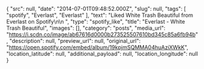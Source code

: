 {
  "src": null,
  "date": "2014-07-01T09:48:52.000Z",
  "slug": null,
  "tags": [
    "spotify",
    "Everlast",
    "Everlast"
  ],
  "text": "Liked White Trash Beautiful from Everlast on Spotify\n\n ",
  "type": "spotify_like",
  "title": "Everlast - White Trash Beautiful",
  "images": [],
  "category": "posts",
  "media_url": "https://i.scdn.co/image/ab67616d0000b273525507610bd345c85a6fb94b",
  "description": null,
  "preview_url": null,
  "original_url": "https://open.spotify.com/embed/album/19kpjmSQMMA04huAziXWkK",
  "location_latitude": null,
  "additional_payload": null,
  "location_longitude": null
}